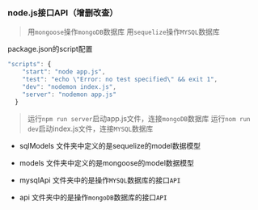 ### node.js接口API（增删改查）

> 用`mongoose`操作`mongoDB`数据库
> 用`sequelize`操作`MYSQL`数据库

package.json的script配置
```js
"scripts": {
    "start": "node app.js",
    "test": "echo \"Error: no test specified\" && exit 1",
    "dev": "nodemon index.js",
    "server": "nodemon app.js"
  }
```

 > 运行`npm run server`启动app.js文件，连接`mongoDB`数据库
 > 运行`nom run dev`启动index.js文件，连接`MYSQL`数据库

 - sqlModels 文件夹中定义的是sequelize的model数据模型
 - models 文件夹中定义的是mongoose的model数据模型

 - mysqlApi 文件夹中的是操作`MYSQL`数据库的接口`API`
 - api 文件夹中的是操作`mongoDB`数据库的接口`API`
